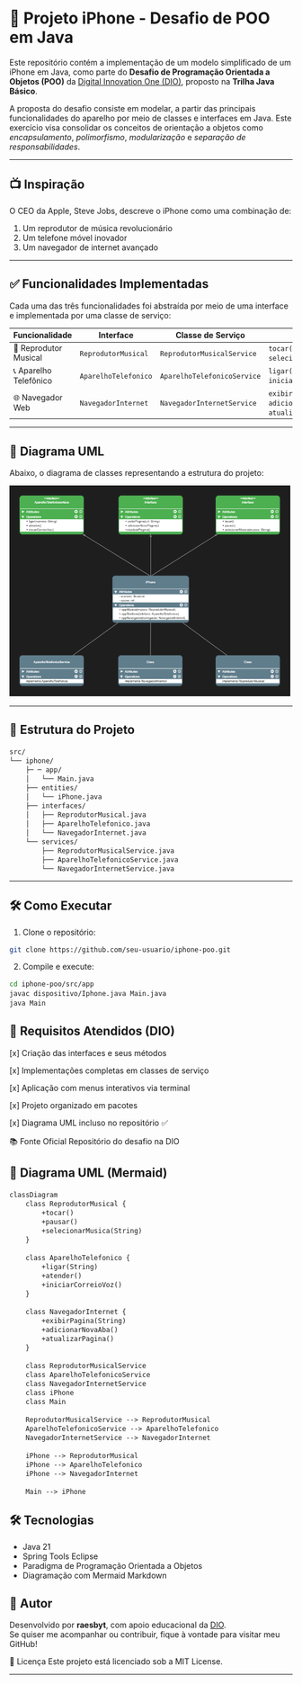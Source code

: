 # 📱 Projeto iPhone - Desafio de POO em Java

Este repositório contém a implementação de um modelo simplificado de um iPhone em Java, como parte do **Desafio de Programação Orientada a Objetos (POO)** da [Digital Innovation One (DIO)](https://github.com/digitalinnovationone/trilha-java-basico/tree/main/desafios/poo), proposto na **Trilha Java Básico**.

A proposta do desafio consiste em modelar, a partir das principais funcionalidades do aparelho por meio de classes e interfaces em Java. Este exercício visa consolidar os conceitos de orientação a objetos como *encapsulamento*, *polimorfismo*, *modularização* e *separação de responsabilidades*.

---

## 📺 Inspiração

O CEO da Apple, Steve Jobs, descreve o iPhone como uma combinação de:

1. Um reprodutor de música revolucionário  
2. Um telefone móvel inovador  
3. Um navegador de internet avançado

---

## ✅ Funcionalidades Implementadas

Cada uma das três funcionalidades foi abstraída por meio de uma interface e implementada por uma classe de serviço:

| Funcionalidade         | Interface                  | Classe de Serviço                 | Métodos                                  |
|------------------------|----------------------------|-----------------------------------|-------------------------------------------|
| 🎵 Reprodutor Musical  | `ReprodutorMusical`        | `ReprodutorMusicalService`       | `tocar()`, `pausar()`, `selecionarMusica(String)` |
| 📞 Aparelho Telefônico | `AparelhoTelefonico`       | `AparelhoTelefonicoService`      | `ligar(String)`, `atender()`, `iniciarCorreioVoz()` |
| 🌐 Navegador Web       | `NavegadorInternet`        | `NavegadorInternetService`       | `exibirPagina(String)`, `adicionarNovaAba()`, `atualizarPagina()` |

---

## 🧩 Diagrama UML

Abaixo, o diagrama de classes representando a estrutura do projeto:

<img src="resources/uml-iphone-(1).png" width="500" alt="Uml">

---

## 🧩 Estrutura do Projeto

```
src/
└── iphone/ 
    ├─ ─ app/ 
    │   └── Main.java 
    ├── entities/ 
    │   └── iPhone.java 
    ├── interfaces/ 
    │   ├── ReprodutorMusical.java 
    │   ├── AparelhoTelefonico.java 
    │   └── NavegadorInternet.java 
    └── services/ 
        ├── ReprodutorMusicalService.java 
        ├── AparelhoTelefonicoService.java 
        └── NavegadorInternetService.java

```

---

## 🛠️ Como Executar

1. Clone o repositório:
```bash
git clone https://github.com/seu-usuario/iphone-poo.git
```

2. Compile e execute:
```bash
cd iphone-poo/src/app
javac dispositivo/Iphone.java Main.java
java Main
```

## 📌 Requisitos Atendidos (DIO)

[x] Criação das interfaces e seus métodos

[x] Implementações completas em classes de serviço

[x] Aplicação com menus interativos via terminal

[x] Projeto organizado em pacotes

[x] Diagrama UML incluso no repositório ✅

📚 Fonte Oficial
Repositório do desafio na DIO

## 🎨 Diagrama UML (Mermaid)
````mermaid
classDiagram
    class ReprodutorMusical {
        +tocar()
        +pausar()
        +selecionarMusica(String)
    }

    class AparelhoTelefonico {
        +ligar(String)
        +atender()
        +iniciarCorreioVoz()
    }

    class NavegadorInternet {
        +exibirPagina(String)
        +adicionarNovaAba()
        +atualizarPagina()
    }

    class ReprodutorMusicalService
    class AparelhoTelefonicoService
    class NavegadorInternetService
    class iPhone
    class Main

    ReprodutorMusicalService --> ReprodutorMusical
    AparelhoTelefonicoService --> AparelhoTelefonico
    NavegadorInternetService --> NavegadorInternet

    iPhone --> ReprodutorMusical
    iPhone --> AparelhoTelefonico
    iPhone --> NavegadorInternet

    Main --> iPhone
````

## 🛠️ Tecnologias

- Java 21
- Spring Tools Eclipse
- Paradigma de Programação Orientada a Objetos
- Diagramação com Mermaid Markdown

## 👤 Autor

Desenvolvido por **raesbyt**, com apoio educacional da [DIO](https://dio.me).  
Se quiser me acompanhar ou contribuir, fique à vontade para visitar meu GitHub!

📄 Licença
Este projeto está licenciado sob a MIT License.

---
